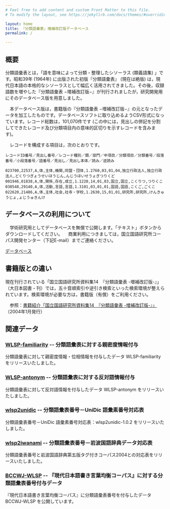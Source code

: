 ```yaml
---
# Feel free to add content and custom Front Matter to this file.
# To modify the layout, see https://jekyllrb.com/docs/themes/#overriding-theme-defaults

layout: home
title: 『分類語彙表』増補改訂版データベース
permalink: /

---
```

## 概要

分類語彙表とは，「語を意味によって分類・整理したシソーラス (類義語集) 」です。昭和39年 (1964年) に出版された初版『分類語彙表』 (現在は絶版) は，現代日本語の本格的なシソーラスとして幅広く活用されてきました。その後，収録語数を増やした『分類語彙表 −増補改訂版−』が刊行されましたが，研究開発用にそのデータベース版を用意しました。

　本データベース版は，書籍版の『分類語彙表 −増補改訂版−』の元となったデータを加工したものです。データベースソフトに取り込めるようCSV形式になっています。レコード総数は，101,070件です (この中には，見出しの併記を分割してできたレコード及び分類項目内の意味的区切りを示すレコードを含みます)。

　レコードを構成する項目は，次のとおりです。

```
レコードID番号／見出し番号／レコード種別／類／部門／中項目／分類項目／分類番号／段落番号／小段落番号／語番号／見出し／見出し本体／読み／逆読み
```

```
023700,22537,A,体,主体,機関,同盟・団体,1.2760,03,01,04,独立行政法人,独立行政法人,どくりつぎょうせいほうじん,んじうほいせうょぎつりくど
001946,01838,A,体,関係,存在,成立,1.1220,14,01,03,国立,国立,こくりつ,つりくこ
030548,29140,A,体,活動,言語,言語,1.3101,03,01,01,国語,国語,こくご,ごくこ
022620,21486,A,体,主体,社会,社寺・学校,1.2630,15,01,01,研究所,研究所,けんきゅうじょ,ょじうゅきんけ
```

## データベースの利用について

　学術研究用としてデータベースを無償で公開します。「テキスト」ボタンからダウンロードしてください。
　商業利用につきましては，国立国語研究所コーパス開発センター（下記E-mail）までご連絡ください。

[データベース](https://github.com/masayu-a/WLSP)

## 書籍版との違い

現在刊行されている「国立国語研究所資料集14　『分類語彙表 -増補改訂版-』」（大日本図書・刊）では，五十音順索引や逆引き検索といった検索環境が整えられています。検索環境が必要な方は，書籍版（有償）をご利用ください。

　参照：[書籍紹介「国立国語研究所資料集14　『分類語彙表 -増補改訂版-』」](https://www.ninjal.ac.jp/publication/catalogue/bunruigoihyo_2ed/)（2004年1月発行）

## 関連データ

### [WLSP-familiarity](https://github.com/masayu-a/WLSP-familiarity) -- 分類語彙表に対する親密度情報付与
分類語彙表に対して親密度情報・位相情報を付与したデータ WLSP-familiarity をリリースいたしました。

### [WLSP-antonym](https://github.com/masayu-a/WLSP-antonym) -- 分類語彙表に対する反対語情報付与
分類語彙表に対して反対語情報を付与したデータ WLSP-antonym をリリースいたしました。

### [wlsp2unidic](https://github.com/masayu-a/wlsp2unidic) -- 分類語彙表番号－UniDic 語彙素番号対応表
分類語彙表番号－UniDic 語彙素番号対応表：wlsp2unidic-1.0.2 をリリースいたしました。

### [wlsp2iwanami](https://github.com/masayu-a/wlsp2iwanami) -- 分類語彙表番号－岩波国語辞典データ対応表
分類語彙表番号と岩波国語辞典第五版タグ付きコーパス2004との対応表をリリースいたしました。

### [BCCWJ-WLSP](https://github.com/masayu-a/BCCWJ-WLSP) -- 『現代日本語書き言葉均衡コーパス』に対する分類語彙表番号付与データ
『現代日本語書き言葉均衡コーパス』に分類語彙表番号を付与したデータ BCCWJ-WLSP を公開しています。

